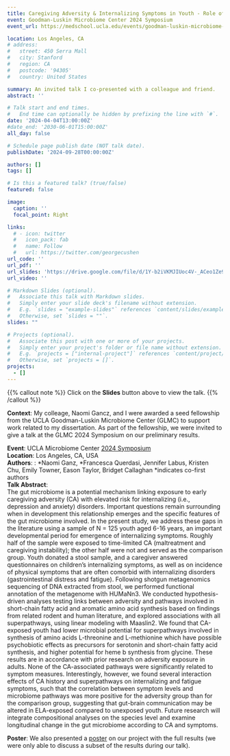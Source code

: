 ```yaml
---
title: Caregiving Adversity & Internalizing Symptoms in Youth - Role of Gut Microbiome Functional Potential
event: Goodman-Luskin Microbiome Center 2024 Symposium
event_url: https://medschool.ucla.edu/events/goodman-luskin-microbiome-center-first-annual-symposium 

location: Los Angeles, CA
# address:
#   street: 450 Serra Mall
#   city: Stanford
#   region: CA
#   postcode: '94305'
#   country: United States

summary: An invited talk I co-presented with a colleague and friend. 
abstract: ''

# Talk start and end times.
#   End time can optionally be hidden by prefixing the line with `#`.
date: '2024-04-04T13:00:00Z'
#date_end: '2030-06-01T15:00:00Z'
all_day: false

# Schedule page publish date (NOT talk date).
publishDate: '2024-09-28T00:00:00Z'

authors: []
tags: []

# Is this a featured talk? (true/false)
featured: false

image:
  caption: ''
  focal_point: Right

links:
  # - icon: twitter
  #   icon_pack: fab
  #   name: Follow
  #   url: https://twitter.com/georgecushen
url_code: ''
url_pdf: ''
url_slides: 'https://drive.google.com/file/d/1Y-b2iVKMJIUoc4V-_ACeo1Ze9EhMP_kt/view?usp=sharing'
url_video: ''

# Markdown Slides (optional).
#   Associate this talk with Markdown slides.
#   Simply enter your slide deck's filename without extension.
#   E.g. `slides = "example-slides"` references `content/slides/example-slides.md`.
#   Otherwise, set `slides = ""`.
slides: ""

# Projects (optional).
#   Associate this post with one or more of your projects.
#   Simply enter your project's folder or file name without extension.
#   E.g. `projects = ["internal-project"]` references `content/project/deep-learning/index.md`.
#   Otherwise, set `projects = []`.
projects:
  - []
---
```


{{% callout note %}}
Click on the **Slides** button above to view the talk.
{{% /callout %}}

**Context**: My colleage, Naomi Gancz, and I were awarded a seed fellowship from the UCLA Goodman-Luskin Microbiome Center (GLMC) to support work related to my dissertation. As part of the fellowship, we were invited to give a talk at the GLMC 2024 Symposium on our preliminary results. 

**Event**: UCLA Microbiome Center [2024 Symposium](https://medschool.ucla.edu/events/goodman-luskin-microbiome-center-first-annual-symposium)  
**Location**: Los Angeles, CA, USA   
**Authors**: : *Naomi Ganz, *Francesca Querdasi, Jennifer Labus, Kristen Chu, Emily Towner, Eason Taylor, Bridget Callaghan
*indicates co-first authors   
**Talk Abstract**:   
The gut microbiome is a potential mechanism linking exposure to early caregiving adversity (CA) with elevated risk for internalizing (i.e., depression and anxiety) disorders. Important questions remain surrounding when in development this relationship emerges and the specific features of the gut microbiome involved.  In the present study, we address these gaps in the literature using a sample of N = 125 youth aged 6-16 years, an important developmental period for emergence of internalizing symptoms. Roughly half of the sample were exposed to time-limited CA (maltreatment and caregiving instability); the other half were not and served as the comparison group. Youth donated a stool sample, and a caregiver answered questionnaires on children’s internalizing symptoms, as well as on incidence of physical symptoms that are often comorbid with internalizing disorders (gastrointestinal distress and fatigue). Following shotgun metagenomics sequencing of DNA extracted from stool, we performed functional annotation of the metagenome with HUMaNn3. We conducted hypothesis-driven analyses testing links between adversity and pathways involved in short-chain fatty acid and aromatic amino acid synthesis based on findings from related rodent and human literature, and explored associations with all superpathways, using linear modeling with Maaslin2. We found that CA-exposed youth had lower microbial potential for superpathways involved in synthesis of amino acids L-threonine and L-methionine which have possible psychobiotic effects as precursors for serotonin and short-chain fatty acid synthesis, and higher potential for heme b synthesis from glycine. These results are in accordance with prior research on adversity exposure in adults. None of the CA-associated pathways were significantly related to symptom measures. Interestingly, however, we found several interaction effects of CA history and superpathways on internalizing and fatigue symptoms, such that the correlation between symptom levels and microbiome pathways was more positive for the adversity group than for the comparison group, suggesting that gut-brain communication may be altered in ELA-exposed compared to unexposed youth. Future research will integrate compositional analyses on the species level and examine longitudinal change in the gut microbiome according to CA and symptoms. 

**Poster**: We also presented a [poster](https://drive.google.com/file/d/1pC-RVNsaZIvKXZnRdPyEGrkFBun65xKl/view?usp=sharing) on our project with the full results (we were only able to discuss a subset of the results during our talk). 

